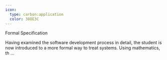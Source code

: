 ```yaml
---
icon:
  type: carbon:application
  color: 388E3C
---
```

Formal Specification

Having examined the software development process in detail, the student is now introduced to a more formal way to treat systems. Using mathematics, th ... 
